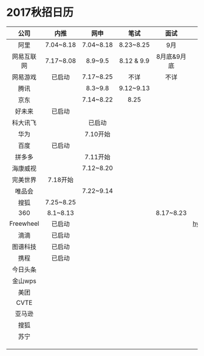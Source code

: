 # 2017秋招日历

|    公司     |    内推     |    网申     |     笔试     |    面试     |         其他         |
| :-------: | :-------: | :-------: | :--------: | :-------: | :----------------: |
|    阿里     | 7.04~8.18 | 7.04~8.18 | 8.23~8.25  |    9月     |                    |
|   网易互联网   | 7.17~8.08 |  8.9~9.5  | 8.12 & 9.9 |  8月底&9月底  |                    |
|   网易游戏    |    已启动    | 7.17~8.25 |     不详     |    不详     |                    |
|    腾讯     |           |  8.3~9.8  | 9.12~9.13  |           |                    |
|    京东     |           | 7.14~8.22 |    8.25    |           |                    |
|    好未来    |    已启动    |           |            |           |                    |
|   科大讯飞    |           |    已启动    |            |           |                    |
|    华为     |           |  7.10开始   |            |           |                    |
|    百度     |    已启动    |           |            |           |                    |
|    拼多多    |           |  7.11开始   |            |           |                    |
|   海康威视    |           | 7.12~8.20 |            |           |                    |
|   完美世界    |  7.18开始   |           |            |           |                    |
|    唯品会    |           | 7.22~9.14 |            |           |                    |
|    搜狐     | 7.25~8.25 |           |            |           |                    |
|    360    | 8.1~8.13  |           |            | 8.17~8.23 |                    |
| Freewheel |    已启动    |           |            |           | hyxue@freewheel.tv |
|    滴滴     |    已启动    |           |            |           |                    |
|   图谱科技    |    已启动    |           |            |           |                    |
|    携程     |    已启动    |           |            |           |                    |
|   今日头条    |           |           |            |           |                    |
|   金山wps   |           |           |            |           |                    |
|    美团     |           |           |            |           |                    |
|   CVTE    |           |           |            |           |                    |
|    亚马逊    |           |           |            |           |                    |
|    搜狐     |           |           |            |           |                    |
|    苏宁     |           |           |            |           |                    |
|           |           |           |            |           |                    |
|           |           |           |            |           |                    |
|           |           |           |            |           |                    |